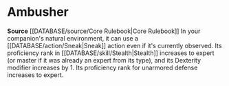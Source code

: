 ﻿---
id: '1'
name: Ambusher
rarity: Common
source: '[[DATABASE/source/Core Rulebook|Core Rulebook]]'
type: Animal Companion Specialization

---
# Ambusher
**Source** [[DATABASE/source/Core Rulebook|Core Rulebook]] 
In your companion's natural environment, it can use a [[DATABASE/action/Sneak|Sneak]] action even if it's currently observed. Its proficiency rank in [[DATABASE/skill/Stealth|Stealth]] increases to expert (or master if it was already an expert from its type), and its Dexterity modifier increases by 1. Its proficiency rank for unarmored defense increases to expert.